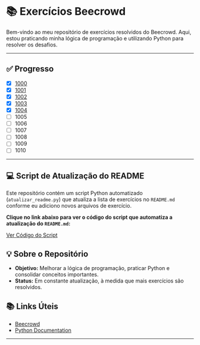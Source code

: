 # 📚 Exercícios Beecrowd

Bem-vindo ao meu repositório de exercícios resolvidos do Beecrowd. Aqui, estou praticando minha lógica de programação e utilizando Python para resolver os desafios.

---

## ✅ Progresso

<!-- inicio-progresso -->
- [x] [1000](python/1000.py)
- [x] [1001](python/1001.py)
- [x] [1002](python/1002.py)
- [x] [1003](python/1003.py)
- [x] [1004](python/1004.py)
- [ ] 1005
- [ ] 1006
- [ ] 1007
- [ ] 1008
- [ ] 1009
- [ ] 1010
<!-- fim-progresso -->

---

## 💻 Script de Atualização do README

Este repositório contém um script Python automatizado (`atualizar_readme.py`) que atualiza a lista de exercícios no `README.md` conforme eu adiciono novos arquivos de exercício.

**Clique no link abaixo para ver o código do script que automatiza a atualização do `README.md`:**

[Ver Código do Script](./atualizar_readme.py)

## 💡 Sobre o Repositório

- **Objetivo:** Melhorar a lógica de programação, praticar Python e consolidar conceitos importantes.
- **Status:** Em constante atualização, à medida que mais exercícios são resolvidos.


## 📚 Links Úteis

- [Beecrowd](https://www.beecrowd.com.br/)
- [Python Documentation](https://docs.python.org/3/)

---

